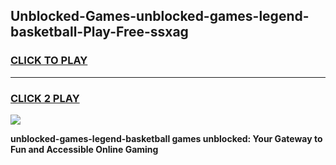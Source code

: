 
## Unblocked-Games-unblocked-games-legend-basketball-Play-Free-ssxag
<h3>
<a href="https://premium76.site?title=unblocked-games-legend-basketball&ref=18A1">CLICK TO PLAY</a></h3>
<hr>

<h3>
<a href="https://premium76.site?title=unblocked-games-legend-basketball&ref=18A1">CLICK 2 PLAY</a>
  
</h3>

<a href="https://premium76.site?title=unblocked-games-legend-basketball&ref=18A1"><img src="https://clearcache.store/games.png"></a>


**unblocked-games-legend-basketball games unblocked: Your Gateway to Fun and Accessible Online Gaming**
